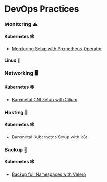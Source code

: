 # DevOps Practices


### Monitoring ⚠️
#### Kubernetes 🕸
- [Monitoring Setup with Prometheus-Operator](Exercises/Monitoring/Kubernetes/monitoring-setup-with-prometheus-operator.md)

#### Linux 🐧

### Networking 🖥
#### Kubernetes 🕸
- [Baremetal CNI Setup with Cilium](Exercises/Networking/Kubernetes/baremetal-cni-setup-with-cilium.md)

### Hosting 🔌
#### Kubernetes 🕸
- Baremetal Kubernetes Setup with k3s

### Backup 💾
#### Kubernetes 🕸
- [Backup full Namespaces with Velero](Exercises/Backup/Kubernetes/backup-full-namespaces-with-velero.md)
